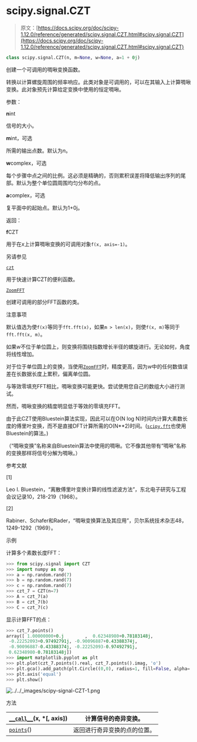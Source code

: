 # scipy.signal.CZT

> 原文：[https://docs.scipy.org/doc/scipy-1.12.0/reference/generated/scipy.signal.CZT.html#scipy.signal.CZT](https://docs.scipy.org/doc/scipy-1.12.0/reference/generated/scipy.signal.CZT.html#scipy.signal.CZT)

```py
class scipy.signal.CZT(n, m=None, w=None, a=1 + 0j)
```

创建一个可调用的啁啾变换函数。

转换以计算螺旋周围的频率响应。此类对象是可调用的，可以在其输入上计算啁啾变换。此对象预先计算给定变换中使用的恒定啁啾。

参数：

**n**int

信号的大小。

**m**int，可选

所需的输出点数。默认为*n*。

**w**complex，可选

每个步骤中点之间的比例。这必须是精确的，否则累积误差将降低输出序列的尾部。默认为整个单位圆周围均匀分布的点。

**a**complex，可选

复平面中的起始点。默认为1+0j。

返回：

**f**CZT

用于在*x*上计算啁啾变换的可调用对象`f(x, axis=-1)`。

另请参见

[`czt`](czt-function.html#scipy.signal.czt "scipy.signal.czt")

用于快速计算CZT的便利函数。

[`ZoomFFT`](scipy.signal.ZoomFFT.html#scipy.signal.ZoomFFT "scipy.signal.ZoomFFT")

创建可调用的部分FFT函数的类。

注意事项

默认值选为使`f(x)`等同于`fft.fft(x)`，如果`m > len(x)`，则使`f(x, m)`等同于`fft.fft(x, m)`。

如果*w*不位于单位圆上，则变换将围绕指数增长半径的螺旋进行。无论如何，角度将线性增加。

对于位于单位圆上的变换，当使用[`ZoomFFT`](scipy.signal.ZoomFFT.html#scipy.signal.ZoomFFT "scipy.signal.ZoomFFT")时，精度更高，因为*w*中的任何数值误差在长数据长度上累积，偏离单位圆。

与等效零填充FFT相比，啁啾变换可能更快。尝试使用您自己的数组大小进行测试。

然而，啁啾变换的精度明显低于等效的零填充FFT。

由于此CZT使用Bluestein算法实现，因此可以在O(N log N)时间内计算大素数长度的傅里叶变换，而不是直接DFT计算所需的O(N**2)时间。([`scipy.fft`](../fft.html#module-scipy.fft "scipy.fft")也使用Bluestein的算法。)

（“啁啾变换”名称来自Bluestein算法中使用的啁啾。它不像其他带有“啁啾”名称的变换那样将信号分解为啁啾。）

参考文献

[1]

Leo I. Bluestein，“离散傅里叶变换计算的线性滤波方法”，东北电子研究与工程会议记录10，218-219（1968）。

[2]

Rabiner、Schafer和Rader，“啁啾变换算法及其应用”，贝尔系统技术杂志48，1249-1292（1969）。

示例

计算多个素数长度FFT：

```py
>>> from scipy.signal import CZT
>>> import numpy as np
>>> a = np.random.rand(7)
>>> b = np.random.rand(7)
>>> c = np.random.rand(7)
>>> czt_7 = CZT(n=7)
>>> A = czt_7(a)
>>> B = czt_7(b)
>>> C = czt_7(c) 
```

显示计算FFT的点：

```py
>>> czt_7.points()
array([ 1.00000000+0.j        ,  0.62348980+0.78183148j,
 -0.22252093+0.97492791j, -0.90096887+0.43388374j,
 -0.90096887-0.43388374j, -0.22252093-0.97492791j,
 0.62348980-0.78183148j])
>>> import matplotlib.pyplot as plt
>>> plt.plot(czt_7.points().real, czt_7.points().imag, 'o')
>>> plt.gca().add_patch(plt.Circle((0,0), radius=1, fill=False, alpha=.3))
>>> plt.axis('equal')
>>> plt.show() 
```

![../../_images/scipy-signal-CZT-1.png](../Images/e28671ed5533b26e575d29fe8bec6806.png)

方法

| [`__call__`](scipy.signal.CZT.__call__.html#scipy.signal.CZT.__call__ "scipy.signal.CZT.__call__")(x, *[, axis]) | 计算信号的奇异变换。 |
| --- | --- |
| [`points`](scipy.signal.CZT.points.html#scipy.signal.CZT.points "scipy.signal.CZT.points")() | 返回进行奇异变换的点的位置。 |
